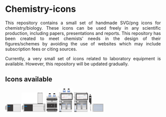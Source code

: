 # Chemistry-icons
<p align="justify">This repository contains a small set of handmade SVG/png icons for chemistry/biology. These icons can be used freely in any scientific production, including papers, presentations and reports. This repository has been created to meet chemists' needs in the design of their figures/schemes by avoiding the use of websites which may include subscription fees or citing sources.</p>

<p align="justify">Currently, a very small set of icons related to laboratory equipment is available. However, this repository will be updated gradually.</p>

## Icons available
<img src="icons_svg/quadrupole_MS.svg" width=10% height=10%>
<img src="icons_svg/qtof.svg" width=15% height=15%>
<img src="icons_svg/hplc.svg" width=7% height=7%>
<img src="icons_svg/combiflash_bottles.svg" width=9% height=9%>
<img src="icons_svg/combiflash.svg" width=9% height=9%> 
<img src="icons_svg/pipette.svg" width=1.5% height=1.5%> 
<img src="icons_svg/wellplate_96.svg" width=7% height=7%>